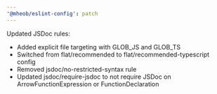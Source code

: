 ```yaml
---
'@mheob/eslint-config': patch
---
```


Updated JSDoc rules:
- Added explicit file targeting with GLOB_JS and GLOB_TS
- Switched from flat/recommended to flat/recommended-typescript config
- Removed jsdoc/no-restricted-syntax rule
- Updated jsdoc/require-jsdoc to not require JSDoc on ArrowFunctionExpression or FunctionDeclaration